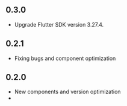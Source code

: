 

## 0.3.0
- Upgrade Flutter SDK version 3.27.4.

## 0.2.1
- Fixing bugs and component optimization

## 0.2.0
- New components and version optimization
- 
